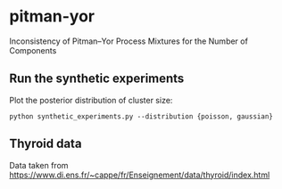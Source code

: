 # pitman-yor
Inconsistency of Pitman–Yor Process Mixtures for the Number of Components

## Run the synthetic experiments

Plot the posterior distribution of cluster size:

`python synthetic_experiments.py --distribution {poisson, gaussian}`
## Thyroid data
Data taken from https://www.di.ens.fr/~cappe/fr/Enseignement/data/thyroid/index.html